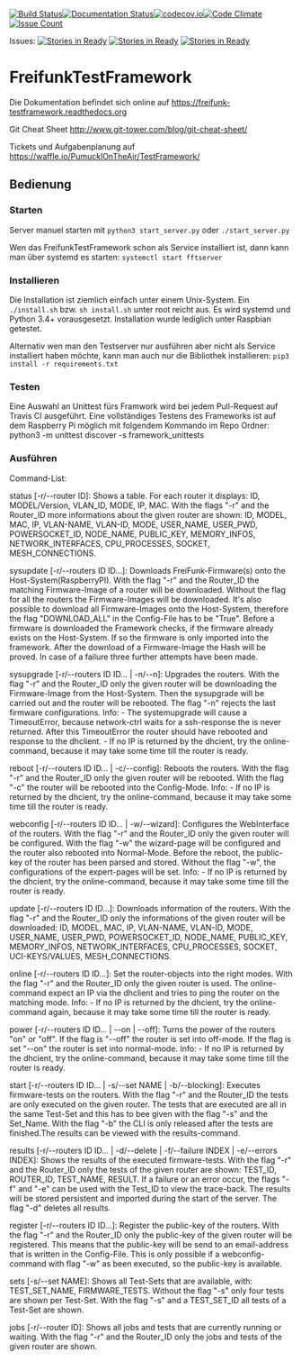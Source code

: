 [![Build Status](https://travis-ci.org/PumucklOnTheAir/TestFramework.svg?branch=master)](https://travis-ci.org/PumucklOnTheAir/TestFramework)[![Documentation Status](https://readthedocs.org/projects/freifunk-testframework/badge/?version=master)](http://freifunk-testframework.readthedocs.org/en/master/?badge=master)[![codecov.io](https://codecov.io/github/PumucklOnTheAir/TestFramework/coverage.svg?branch=master)](https://codecov.io/github/PumucklOnTheAir/TestFramework?branch=master)[![Code Climate](https://codeclimate.com/github/PumucklOnTheAir/TestFramework/badges/gpa.svg)](https://codeclimate.com/github/PumucklOnTheAir/TestFramework)[![Issue Count](https://codeclimate.com/github/PumucklOnTheAir/TestFramework/badges/issue_count.svg)](https://codeclimate.com/github/PumucklOnTheAir/TestFramework)

Issues:
[![Stories in Ready](https://badge.waffle.io/PumucklOnTheAir/TestFramework.svg?label=ready&title=Ready)](http://waffle.io/PumucklOnTheAir/TestFramework)
[![Stories in Ready](https://badge.waffle.io/PumucklOnTheAir/TestFramework.svg?label=In%20Progress&title=In%20Progress)](http://waffle.io/PumucklOnTheAir/TestFramework)
[![Stories in Ready](https://badge.waffle.io/PumucklOnTheAir/TestFramework.svg?label=review&title=Review)](http://waffle.io/PumucklOnTheAir/TestFramework)
# FreifunkTestFramework

Die Dokumentation befindet sich online auf https://freifunk-testframework.readthedocs.org

Git Cheat Sheet http://www.git-tower.com/blog/git-cheat-sheet/

Tickets und Aufgabenplanung auf
https://waffle.io/PumucklOnTheAir/TestFramework/

## Bedienung

### Starten
Server manuel starten mit `python3 start_server.py` oder `./start_server.py`

Wen das FreifunkTestFramework schon als Service installiert ist, dann kann man über systemd es starten:
`systemctl start fftserver`


### Installieren
Die Installation ist ziemlich einfach unter einem Unix-System.
Ein `./install.sh` bzw. `sh install.sh` unter root reicht aus.
Es wird systemd und Python 3.4+ vorausgesetzt. Installation wurde lediglich unter Raspbian getestet.

Alternativ wen man den Testserver nur ausführen aber nicht als Service installiert haben möchte, kann man auch nur die Bibliothek installieren: `pip3 install -r requirements.txt`

### Testen
Eine Auswahl an Unittest fürs Framwork wird bei jedem Pull-Request auf Travis CI ausgeführt.
Eine vollständiges Testens des Frameworks ist auf dem Raspberry Pi möglich mit folgendem Kommando im Repo Ordner:
python3 -m unittest discover -s framework_unittests

### Ausführen
Command-List:

status		[-r/--router ID]:
	Shows a table. For each router it displays:
	ID, MODEL/Version, VLAN_ID, MODE, IP, MAC.
	With the flags "-r" and the Router_ID more informations about the given router
	are shown: ID, MODEL, MAC, IP, VLAN-NAME, VLAN-ID, MODE, USER_NAME, USER_PWD,
	POWERSOCKET_ID, NODE_NAME, PUBLIC_KEY, MEMORY_INFOS, NETWORK_INTERFACES,
	CPU_PROCESSES, SOCKET, MESH_CONNECTIONS.

sysupdate       [-r/--routers ID ID...]:
	Downloads FreiFunk-Firmware(s) onto the Host-System(RaspberryPI).
	With the flag "-r" and the Router_ID the matching Firmware-Image of a router
	will be downloaded. Without the flag for all the routers the Firmware-Images
	will be downloaded. It's also possible to download all Firmware-Images onto
	the Host-System, therefore the flag "DOWNLOAD_ALL" in the Config-File
	has to be "True". Before a firmware is downloaded the Framework checks,
	if the firmware already exists on the Host-System. If so the firmware is only
	imported into the framework. After the download of a Firmware-Image the Hash
	will be proved. In case of a failure three further attempts have been made.

sysupgrade      [-r/--routers ID ID... | -n/--n]:
	Upgrades the routers. With the flag "-r" and the Router_ID only the given
	router will be downloading the Firmware-Image from the Host-System.
	Then the sysupgrade	will be carried out and the router will be rebooted.
	The flag "-n" rejects the last firmware configurations.
	Info:
		- The systemupgrade will cause a TimeoutError, because network-ctrl waits
		for a ssh-response the is never returned. After this TimeoutError the
		router should have rebooted and response to the dhclient.
		- If no IP is returned by the dhcient, try the online-command, because
		it may take some time till the router is ready.

reboot          [-r/--routers ID ID... | -c/--config]:
	Reboots the routers. With the flag "-r" and the Router_ID only the given
	router will be rebooted.
	With the flag "-c" the router will be rebooted into the Config-Mode.
	Info:
		- If no IP is returned by the dhcient, try the online-command, because
		it may take some time till the router is ready.

webconfig       [-r/--routers ID ID... | -w/--wizard]:
	Configures the WebInterface of the routers. With the flag "-r" and
	the Router_ID only the given router will be configured. With the flag "-w" the
	wizard-page will be configured and the router also rebooted into Normal-Mode.
	Before the reboot, the public-key of the router has been parsed and stored.
	Without the flag "-w", the configurations of the expert-pages will be set.
	Info:
	 	- If no IP is returned by the dhcient, try the online-command, because
		it may take some time till the router is ready.

update     	[-r/--routers ID ID...]:
	Downloads information of the routers. With the flag "-r" and
	the Router_ID only the informations of the given router will be downloaded:
	ID, MODEL, MAC, IP, VLAN-NAME, VLAN-ID, MODE, USER_NAME, USER_PWD,
	POWERSOCKET_ID, NODE_NAME, PUBLIC_KEY, MEMORY_INFOS, NETWORK_INTERFACES,
	CPU_PROCESSES, SOCKET, UCI-KEYS/VALUES, MESH_CONNECTIONS.

online          [-r/--routers ID ID...]:
	Set the router-objects into the right modes. With the flag "-r" and
	the Router_ID only the given router is used. The online-command expect
	an IP via the dhclient and tries to ping the router on the matching mode.
	Info:
		- If no IP is returned by the dhcient, try the online-command again, because
		it may take some time till the router is ready.

power           [-r/--routers ID ID... | --on | --off]:
	Turns the power of the routers "on" or "off". If the flag is "--off" the router
	is set into off-mode. If the flag is set "--on" the router is set into normal-mode.
	Info:
	 	- If no IP is returned by the dhcient, try the online-command, because
		it may take some time till the router is ready.

start           [-r/--routers ID ID... | -s/--set NAME | -b/--blocking]:
	Executes firmware-tests on the routers. With the flag "-r" and
	the Router_ID the tests are only executed on the given router. The tests that are
	executed are all in the same Test-Set and this has to bee given with the flag "-s"
	and the Set_Name. With the flag "-b" the CLI is only released
	after the tests are finished.The results can be viewed with the results-command.

results         [-r/--routers ID ID... | -d/--delete | -f/--failure INDEX | -e/--errors INDEX]:
	Shows the results of the executed firmware-tests. With the flag "-r" and
	the Router_ID only the tests of the given router are shown:
	TEST_ID, ROUTER_ID, TEST_NAME, RESULT. If a failure or an error occur, the flags
	"-f" and "-e" can be used with the Test_ID to view the trace-back. The results
	will be stored persistent and imported during the start of the server. The flag
	"-d" deletes all results.

register    	[-r/--routers ID ID...]:
	Register the public-key of the routers. With the flag "-r" and
	the Router_ID only the public-key of the given router will be registered. This
	means that the public-key will be send to an email-address that is written in
	the Config-File. This is only possible if a webconfig-command with flag "-w"
	as been executed, so the public-key is available.

sets       	[-s/--set NAME]:
	Shows all Test-Sets that are available, with: TEST_SET_NAME, FIRMWARE_TESTS.
	Without the flag "-s" only four tests are shown per Test-Set. With the flag "-s"
	and a TEST_SET_ID all tests of a Test-Set are shown.

jobs      	[-r/--router ID]:
	Shows all jobs and tests that are currently running or waiting.
	With the flag "-r" and the Router_ID only the jobs and tests of the given router
	are shown.

